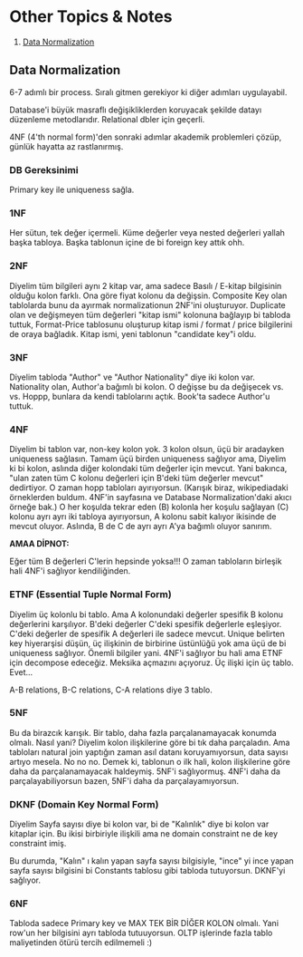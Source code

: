 # Other Topics & Notes

1. [Data Normalization](#data-normalization)

## Data Normalization

6-7 adımlı bir process. Sıralı gitmen gerekiyor ki diğer adımları uygulayabil.

Database'i büyük masraflı değişikliklerden koruyacak şekilde datayı düzenleme metodlarıdır.
Relational dbler için geçerli.

4NF (4'th normal form)'den sonraki adımlar akademik problemleri çözüp, günlük hayatta az rastlanırmış.

### DB Gereksinimi

Primary key ile uniqueness sağla.

### 1NF 

Her sütun, tek değer içermeli. Küme değerler veya nested değerleri yallah başka tabloya.
Başka tablonun içine de bi foreign key attık ohh.

### 2NF 

Diyelim tüm bilgileri aynı 2 kitap var, ama sadece Basılı / E-kitap bilgisinin olduğu kolon farklı. Ona göre fiyat kolonu da değişsin. Composite Key olan tablolarda bunu da ayırmak normalizationun 2NF'ini oluşturuyor. Duplicate olan ve değişmeyen tüm değerleri "kitap ismi" kolonuna bağlayıp bi tabloda tuttuk, Format-Price tablosunu oluşturup kitap ismi / format / price bilgilerini de oraya bağladık. Kitap ismi, yeni tablonun "candidate key"i oldu.

### 3NF

Diyelim tabloda "Author" ve "Author Nationality" diye iki kolon var. Nationality olan, Author'a bağımlı bi kolon. O değişse bu da değişecek vs. vs. Hoppp, bunlara da kendi tablolarını açtık. Book'ta sadece Author'u tuttuk.

### 4NF 

Diyelim bi tablon var, non-key kolon yok. 3 kolon olsun, üçü bir aradayken uniqueness sağlasın.
Tamam üçü birden uniqueness sağlıyor ama,
Diyelim ki bi kolon, aslında diğer kolondaki tüm değerler için mevcut. Yani bakınca, "ulan zaten tüm C kolonu değerleri için B'deki tüm değerler mevcut" dedirtiyor. O zaman hopp tabloları ayırıyorsun.
(Karışık biraz, wikipediadaki örneklerden buldum. 4NF'in sayfasına ve Database Normalization'daki akıcı örneğe bak.)
O her koşulda tekrar eden (B) kolonla her koşulu sağlayan (C) kolonu ayrı ayrı iki tabloya ayırıyorsun, A kolonu sabit kalıyor ikisinde de mevcut oluyor.
Aslında, B de C de ayrı ayrı A'ya bağımlı oluyor sanırım.

**AMAA DİPNOT:** 

Eğer tüm B değerleri C'lerin hepsinde yoksa!!! O zaman tabloların birleşik hali 4NF'i sağlıyor kendiliğinden.

### ETNF (Essential Tuple Normal Form) 

Diyelim üç kolonlu bi tablo. Ama A kolonundaki değerler spesifik B kolonu değerlerini karşılıyor. B'deki değerler C'deki spesifik değerlerle eşleşiyor. C'deki değerler de spesifik A değerleri ile sadece mevcut. Unique belirten key hiyerarşisi düşün, üç ilişkinin de birbirine üstünlüğü yok ama üçü de bi uniqueness sağlıyor. Önemli bilgiler yani.
4NF'i sağlıyor bu hali ama ETNF için decompose edeceğiz.
Meksika açmazını açıyoruz. Üç ilişki için üç tablo. Evet...

A-B relations, B-C relations, C-A relations diye 3 tablo.

### 5NF 

Bu da birazcık karışık. Bir tablo, daha fazla parçalanamayacak konumda olmalı. Nasıl yani?
Diyelim kolon ilişkilerine göre bi tık daha parçaladın. Ama tabloları natural join yaptığın zaman asıl datanı koruyamıyorsun, data sayısı artıyo mesela. No no no. Demek ki, tablonun o ilk hali, kolon ilişkilerine göre daha da parçalanamayacak haldeymiş. 5NF'i sağlıyormuş.
4NF'i daha da parçalayabiliyorsun bazen, 5NF'i daha da parçalayamıyorsun.

### DKNF (Domain Key Normal Form) 

Diyelim Sayfa sayısı diye bi kolon var, bi de "Kalınlık" diye bi kolon var kitaplar için. Bu ikisi birbiriyle ilişkili ama ne domain constraint ne de key constraint imiş.

Bu durumda, "Kalın" ı kalın yapan sayfa sayısı bilgisiyle, "ince" yi ince yapan sayfa sayısı bilgisini bi Constants tablosu gibi tabloda tutuyorsun. DKNF'yi sağlıyor. 

### 6NF 

Tabloda sadece Primary key ve MAX TEK BİR DİĞER KOLON olmalı.
Yani row'un her bilgisini ayrı tabloda tutuuyorsun. OLTP işlerinde fazla tablo maliyetinden ötürü tercih edilmemeli :) 
